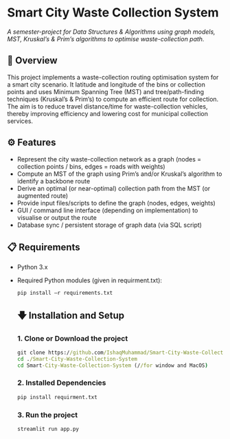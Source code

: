 # Smart City Waste Collection System  
*A semester-project for Data Structures & Algorithms using graph models, MST, Kruskal’s & Prim’s algorithms to optimise waste-collection path.*

## 📌 Overview  
This project implements a waste-collection routing optimisation system for a smart city scenario. It latitude and longitude of the bins or collection points and uses Minimum Spanning Tree (MST) and tree/path-finding techniques (Kruskal’s & Prim’s) to compute an efficient route for collection.  
The aim is to reduce travel distance/time for waste-collection vehicles, thereby improving efficiency and lowering cost for municipal collection services.

## ⚙️ Features  
- Represent the city waste-collection network as a graph (nodes = collection points / bins, edges = roads with weights)  
- Compute an MST of the graph using Prim’s and/or Kruskal’s algorithm to identify a backbone route  
- Derive an optimal (or near-optimal) collection path from the MST (or augmented route)  
- Provide input files/scripts to define the graph (nodes, edges, weights)  
- GUI / command line interface (depending on implementation) to visualise or output the route  
- Database sync / persistent storage of graph data (via SQL script)  

## 📋 Requirements  
- Python 3.x  
- Required Python modules (given in requirment.txt):  
  ```bash
  pip install –r requirements.txt
  ```

  ## 🡇 Installation and Setup
  ###  1.  Clone or Download the project
  ```cmd
  git clone https://github.com/IshaqMuhammad/Smart-City-Waste-Collection-System
  cd ./Smart-City-Waste-Collection-System 
  cd Smart-City-Waste-Collection-System (//for window and MacOS)
  ```
  ###  2.  Installed Dependencies
  ```cmd
  pip install requirment.txt
  ```
  ###  3.  Run the project
  ```cmd
  streamlit run app.py
